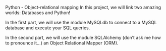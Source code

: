 Python - Object-relational mapping
In this project, we will link two amazing worlds: Databases and Python!

In the first part, we will use the module MySQLdb to connect to a MySQL database and execute your SQL queries.

In the second part, we will use the module SQLAlchemy (don’t ask me how to pronounce it…) an Object Relational Mapper (ORM).